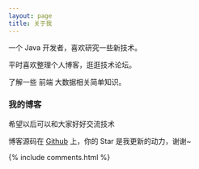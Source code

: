 ```yaml
---
layout: page
title: 关于我
---
```


一个 Java 开发者，喜欢研究一些新技术。
<p>
平时喜欢整理个人博客，逛逛技术论坛。
<p>
了解一些 前端 大数据相关简单知识。

<p>

<h3> 我的博客 </h3>  

<p>

希望以后可以和大家好好交流技术

<p>

博客源码在 <a target="_blank" href='https://github.com/TonyChenRight'>Github</a> 上，你的 Star 是我更新的动力，谢谢~

<p>


{% include comments.html %}
